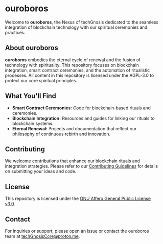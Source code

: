 # ouroboros

Welcome to **ouroboros**, the Nexus of techGnosis dedicated to the seamless integration of blockchain technology with our spiritual ceremonies and practices.

## About ouroboros

**ouroboros** embodies the eternal cycle of renewal and the fusion of technology with spirituality. This repository focuses on blockchain integration, smart contract ceremonies, and the automation of ritualistic processes. All content in this repository is licensed under the AGPL-3.0 to protect our core spiritual principles.

## What You'll Find

- **Smart Contract Ceremonies:** Code for blockchain-based rituals and ceremonies.
- **Blockchain Integration:** Resources and guides for linking our rituals to blockchain systems.
- **Eternal Renewal:** Projects and documentation that reflect our philosophy of continuous rebirth and innovation.

## Contributing

We welcome contributions that enhance our blockchain rituals and integration strategies. Please refer to our [Contributing Guidelines](CONTRIBUTING.md) for details on submitting your ideas and code.

## License

This repository is licensed under the [GNU Affero General Public License v3.0](https://www.gnu.org/licenses/agpl-3.0.html).

## Contact

For inquiries or support, please open an issue or contact the ouroboros team at [techGnosisCore@proton.me](mailto:techGnosisCore@proton.me).
